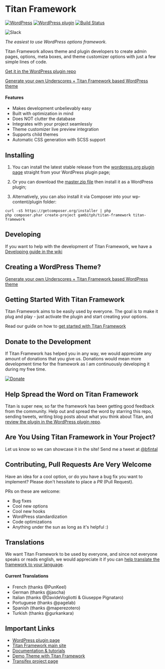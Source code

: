 Titan Framework
=======

[![WordPress](https://img.shields.io/wordpress/v/titan-framework.svg)]()
[![WordPress plugin](https://img.shields.io/wordpress/plugin/v/titan-framework.svg)]()
[![Build Status](https://travis-ci.org/gambitph/Titan-Framework.svg?branch=master)](https://travis-ci.org/gambitph/Titan-Framework)
<!--[![Code Coverage](https://scrutinizer-ci.com/g/gambitph/Titan-Framework/badges/coverage.png?b=master)](https://scrutinizer-ci.com/g/gambitph/Titan-Framework/?branch=master)-->
<!--[![Scrutinizer Code Quality](https://scrutinizer-ci.com/g/gambitph/Titan-Framework/badges/quality-score.png?b=master)](https://scrutinizer-ci.com/g/gambitph/Titan-Framework/?branch=master)-->
<!--[![Built with Gulp](https://img.shields.io/badge/built%20with-Gulp-red.svg)](http://gulpjs.com/)-->
![Slack](https://gambit-slackin.herokuapp.com/badge.svg)

*The easiest to use WordPress options framework.*

Titan Framework allows theme and plugin developers to create admin pages, options, meta boxes, and theme customizer options with just a few simple lines of code.

[Get it in the WordPress plugin repo](https://wordpress.org/plugins/titan-framework/)

[Generate your own Underscores + Titan Framework based WordPress theme](http://www.titanframework.net)

#### Features
* Makes development unbelievably easy
* Built with optimization in mind
* Does NOT clutter the database
* Integrates with your project seamlessly
* Theme customizer live preview integration
* Supports child themes
* Automatic CSS generation with SCSS support

## Installing

1. You can install the latest stable release from the [wordpress.org plugin page](https://wordpress.org/plugins/titan-framework/) straight from your WordPress plugin page;

2. Or you can download the [master.zip file](https://github.com/gambitph/Titan-Framework/archive/master.zip) then install it as a WordPress plugin;

3. Alternatively, you can also install it via Composer into your wp-content/plugin folder:

```
curl -sS https://getcomposer.org/installer | php
php composer.phar create-project gambitph/titan-framework titan-framework
```

## Developing

If you want to help with the development of Titan Framework, we have a [Developing guide in the wiki](https://github.com/gambitph/Titan-Framework/wiki/Developing)

## Creating a WordPress Theme?

[Generate your own Underscores + Titan Framework based WordPress theme](http://www.titanframework.net)

## Getting Started With Titan Framework

Titan Framework aims to be easily used by everyone. The goal is to make it plug and play - just activate the plugin and start creating your options.

Read our guide on how to [get started with Titan Framework](http://wordpress.org/plugins/titan-framework/)


## Donate to the Development

If Titan Framework has helped you in any way, we would appreciate any amount of donations that you give us. Donations would mean more development time for the framework as I am continuously developing it during my free time.

[![Donate](https://www.paypalobjects.com/en_US/i/btn/btn_donateCC_LG.gif)](https://www.paypal.com/cgi-bin/webscr?cmd=_s-xclick&hosted_button_id=9X7HJBGJ37VH6)


## Help Spread the Word on Titan Framework

Titan is super new, so far the framework has been getting good feedback from the community. Help out and spread the word by starring this repo, sending tweets, writing blog posts about what you think about Titan, and [review the plugin in the WordPress plugin repo](http://wordpress.org/support/view/plugin-reviews/titan-framework).


## Are You Using Titan Framework in Your Project?

Let us know so we can showcase it in the site! Send me a tweet at [@bfintal](http://twitter.com/bfintal)


## Contributing, Pull Requests Are Very Welcome

Have an idea for a cool option, or do you have a bug fix you want to implement? Please don't hessitate to place a *PR* (Pull Request).

PRs on these are welcome:
* Bug fixes
* Cool new options
* Cool new hooks
* WordPress standardization
* Code optimizations
* Anything under the sun as long as it's helpful :)

## Translations

We want Titan Framework to be used by everyone, and since not everyone speaks or reads english, we would appreciate it if you can [help translate the framework to your language](https://www.transifex.com/projects/p/titan-framework/).

#### Current Translations
* French (thanks @PunKeel)
* German (thanks @jascha)
* Italian (thanks @DavideVogliotti & Giuseppe Pignataro)
* Portuguese (thanks @pagelab)
* Spanish (thanks @maperezotero)
* Turkish (thanks @gurkankara)

## Important Links

* [WordPress plugin page](http://wordpress.org/plugins/titan-framework/)
* [Titan Framework main site](http://www.titanframework.net)
* [Documentation & tutorials](http://www.titanframework.net/docs)
* [Demo Theme with Titan Framework](https://github.com/gambitph/Titan-Framework-Demo-Theme)
* [Transifex project page](https://www.transifex.com/projects/p/titan-framework/)





